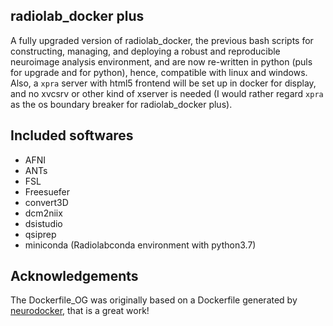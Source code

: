 ## radiolab_docker plus

A fully upgraded version of radiolab_docker, the previous bash scripts for constructing, managing, and deploying a robust and reproducible neuroimage analysis environment, and are now re-written in python (puls for upgrade and for python), hence, compatible with linux and windows. Also, a `xpra` server with html5 frontend will be set up in docker for display, and no xvcsrv or other kind of xserver is needed (I would rather regard `xpra` as the os boundary breaker for radiolab_docker plus).

## Included softwares

* AFNI
* ANTs
* FSL
* Freesuefer
* convert3D
* dcm2niix
* dsistudio
* qsiprep
* miniconda (Radiolabconda environment with python3.7)

## Acknowledgements

The Dockerfile_OG was originally based on a Dockerfile generated by [neurodocker](https://github.com/ReproNim/neurodocker),
that is a great work!

